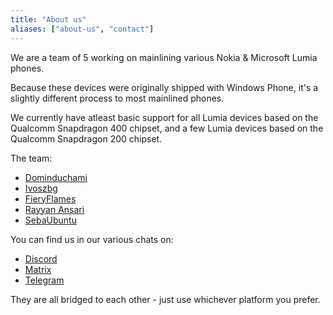 ```yaml
---
title: "About us"
aliases: ["about-us", "contact"]
---
```


We are a team of 5 working on mainlining various Nokia & Microsoft Lumia phones.

Because these devices were originally shipped with Windows Phone, it's a slightly different process to most mainlined phones.

We currently have atleast basic support for all Lumia devices based on the Qualcomm Snapdragon 400 chipset, and a few Lumia devices based on the Qualcomm Snapdragon 200 chipset.

The team:

- [Dominduchami](https://github.com/Dominduchami) 
- [Ivoszbg](https://github.com/Ivoszbg)
- [FieryFlames](https://github.com/FieryFlames)
- [Rayyan Ansari](https://ansari.sh/about)
- [SebaUbuntu](https://github.com/SebaUbuntu)

You can find us in our various chats on:

- [Discord](https://discord.gg/BeSMkqPrWm)
- [Matrix](https://matrix.to/#/#mainline4lumia:matrix.org)
- [Telegram](https://t.me/mainline4lumia)

They are all bridged to each other - just use whichever platform you prefer.
